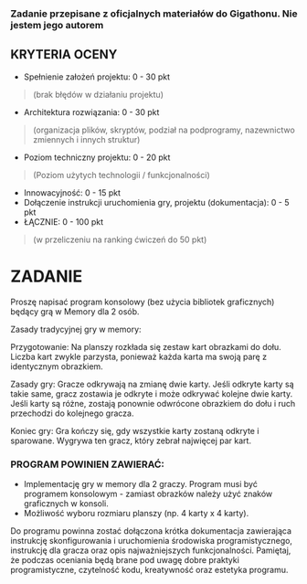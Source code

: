 ### Zadanie przepisane z oficjalnych materiałów do Gigathonu. Nie jestem jego autorem

## KRYTERIA OCENY

- Spełnienie założeń projektu: 0 - 30 pkt
> (brak błędów w działaniu projektu)
- Architektura rozwiązania: 0 - 30 pkt
> (organizacja plików, skryptów, podział na podprogramy, nazewnictwo zmiennych i innych struktur)
- Poziom techniczny projektu: 0 - 20 pkt
> (Poziom użytych technologii / funkcjonalności)
- Innowacyjność: 0 - 15 pkt
- Dołączenie instrukcji uruchomienia gry, projektu (dokumentacja): 0 - 5 pkt
- ŁĄCZNIE: 0 - 100 pkt 
> (w przeliczeniu na ranking ćwiczeń do 50 pkt)

# ZADANIE

Proszę napisać program konsolowy (bez użycia bibliotek graficznych) będący grą w Memory dla 2 osób.

Zasady tradycyjnej gry w memory:

Przygotowanie:
Na planszy rozkłada się zestaw kart obrazkami do dołu. Liczba kart zwykle parzysta, ponieważ każda karta ma swoją parę z identycznym obrazkiem.

Zasady gry:
Gracze odkrywają na zmianę dwie karty. Jeśli odkryte karty są takie same, gracz zostawia je odkryte i może odkrywać kolejne dwie karty. Jeśli karty są różne, zostają ponownie odwrócone obrazkiem do dołu i ruch przechodzi do kolejnego gracza.

Koniec gry:
Gra kończy się, gdy wszystkie karty zostaną odkryte i sparowane. Wygrywa ten gracz, który zebrał najwięcej par kart.

### PROGRAM POWINIEN ZAWIERAĆ:
- Implementację gry w memory dla 2 graczy. Program musi być programem konsolowym - zamiast obrazków należy użyć znaków graficznych w konsoli. 
- Możliwość wyboru rozmiaru planszy (np. 4 karty x 4 karty).

Do programu powinna zostać dołączona krótka dokumentacja zawierająca instrukcję skonfigurowania i uruchomienia środowiska programistycznego, instrukcję dla gracza oraz opis najważniejszych funkcjonalności. Pamiętaj, że podczas oceniania będą brane pod uwagę dobre praktyki programistyczne, czytelność kodu, kreatywność oraz estetyka programu.